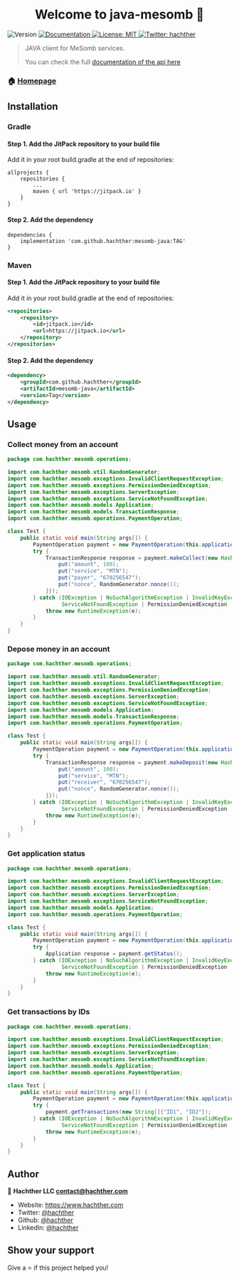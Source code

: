 <h1 align="center">Welcome to java-mesomb 👋</h1>
<p>
  <img alt="Version" src="https://img.shields.io/badge/version-1.0.1-blue.svg?cacheSeconds=2592000" />
  <a href="https://mesomb.hachther.com/en/api/v1.1/schema/" target="_blank">
    <img alt="Documentation" src="https://img.shields.io/badge/documentation-yes-brightgreen.svg" />
  </a>
  <a href="#" target="_blank">
    <img alt="License: MIT" src="https://img.shields.io/badge/License-MIT-yellow.svg" />
  </a>
  <a href="https://twitter.com/hachther" target="_blank">
    <img alt="Twitter: hachther" src="https://img.shields.io/twitter/follow/hachther.svg?style=social" />
  </a>
</p>

> JAVA client for MeSomb services.
> 
> You can check the full [documentation of the api here](https://mesomb.hachther.com/en/api/v1.1/schema/)

### 🏠 [Homepage](https://mesomb.com)

## Installation

### Gradle

#### Step 1. Add the JitPack repository to your build file

Add it in your root build.gradle at the end of repositories:
```Gradle
allprojects {
    repositories {
        ...
        maven { url 'https://jitpack.io' }
    }
}
```

#### Step 2. Add the dependency

```Gradle
dependencies {
    implementation 'com.github.hachther:mesomb-java:TAG'
}
```

### Maven

#### Step 1. Add the JitPack repository to your build file

Add it in your root build.gradle at the end of repositories:
```XML
<repositories>
    <repository>
        <id>jitpack.io</id>
        <url>https://jitpack.io</url>
    </repository>
</repositories>
```

#### Step 2. Add the dependency

```XML
<dependency>
    <groupId>com.github.hachther</groupId>
    <artifactId>mesomb-java</artifactId>
    <version>Tag</version>
</dependency>
```

## Usage

### Collect money from an account

```JAVA
package com.hachther.mesomb.operations;

import com.hachther.mesomb.util.RandomGenerator;
import com.hachther.mesomb.exceptions.InvalidClientRequestException;
import com.hachther.mesomb.exceptions.PermissionDeniedException;
import com.hachther.mesomb.exceptions.ServerException;
import com.hachther.mesomb.exceptions.ServiceNotFoundException;
import com.hachther.mesomb.models.Application;
import com.hachther.mesomb.models.TransactionResponse;
import com.hachther.mesomb.operations.PaymentOperation;

class Test {
    public static void main(String args[]) {
        PaymentOperation payment = new PaymentOperation(this.applicationKey, this.accessKey, this.secretKey);
        try {
            TransactionResponse response = payment.makeCollect(new HashMap<String, Object>() {{
                put("amount", 100);
                put("service", "MTN");
                put("payer", "670256547");
                put("nonce", RandomGenerator.nonce());
            }});
        } catch (IOException | NoSuchAlgorithmException | InvalidKeyException | ServerException |
                 ServiceNotFoundException | PermissionDeniedException | InvalidClientRequestException e) {
            throw new RuntimeException(e);
        }
    }
}
```

### Depose money in an account

```JAVA
package com.hachther.mesomb.operations;

import com.hachther.mesomb.util.RandomGenerator;
import com.hachther.mesomb.exceptions.InvalidClientRequestException;
import com.hachther.mesomb.exceptions.PermissionDeniedException;
import com.hachther.mesomb.exceptions.ServerException;
import com.hachther.mesomb.exceptions.ServiceNotFoundException;
import com.hachther.mesomb.models.Application;
import com.hachther.mesomb.models.TransactionResponse;
import com.hachther.mesomb.operations.PaymentOperation;

class Test {
    public static void main(String args[]) {
        PaymentOperation payment = new PaymentOperation(this.applicationKey, this.accessKey, this.secretKey);
        try {
            TransactionResponse response = payment.makeDeposit(new HashMap<String, Object>() {{
                put("amount", 100);
                put("service", "MTN");
                put("receiver", "670256547");
                put("nonce", RandomGenerator.nonce());
            }});
        } catch (IOException | NoSuchAlgorithmException | InvalidKeyException | ServerException |
                 ServiceNotFoundException | PermissionDeniedException | InvalidClientRequestException e) {
            throw new RuntimeException(e);
        }
    }
}
```

### Get application status

```JAVA
package com.hachther.mesomb.operations;

import com.hachther.mesomb.exceptions.InvalidClientRequestException;
import com.hachther.mesomb.exceptions.PermissionDeniedException;
import com.hachther.mesomb.exceptions.ServerException;
import com.hachther.mesomb.exceptions.ServiceNotFoundException;
import com.hachther.mesomb.models.Application;
import com.hachther.mesomb.operations.PaymentOperation;

class Test {
    public static void main(String args[]) {
        PaymentOperation payment = new PaymentOperation(this.applicationKey, this.accessKey, this.secretKey);
        try {
            Application response = payment.getStatus();
        } catch (IOException | NoSuchAlgorithmException | InvalidKeyException | ServerException |
                 ServiceNotFoundException | PermissionDeniedException | InvalidClientRequestException e) {
            throw new RuntimeException(e);
        }
    }
}
```

### Get transactions by IDs

```JAVA
package com.hachther.mesomb.operations;

import com.hachther.mesomb.exceptions.InvalidClientRequestException;
import com.hachther.mesomb.exceptions.PermissionDeniedException;
import com.hachther.mesomb.exceptions.ServerException;
import com.hachther.mesomb.exceptions.ServiceNotFoundException;
import com.hachther.mesomb.models.Application;
import com.hachther.mesomb.operations.PaymentOperation;

class Test {
    public static void main(String args[]) {
        PaymentOperation payment = new PaymentOperation(this.applicationKey, this.accessKey, this.secretKey);
        try {
            payment.getTransactions(new String[]{"ID1", "ID2"});
        } catch (IOException | NoSuchAlgorithmException | InvalidKeyException | ServerException |
                 ServiceNotFoundException | PermissionDeniedException | InvalidClientRequestException e) {
            throw new RuntimeException(e);
        }
    }
}
```


## Author

👤 **Hachther LLC <contact@hachther.com>**

* Website: https://www.hachther.com
* Twitter: [@hachther](https://twitter.com/hachther)
* Github: [@hachther](https://github.com/hachther)
* LinkedIn: [@hachther](https://linkedin.com/in/hachther)

## Show your support

Give a ⭐️ if this project helped you!
